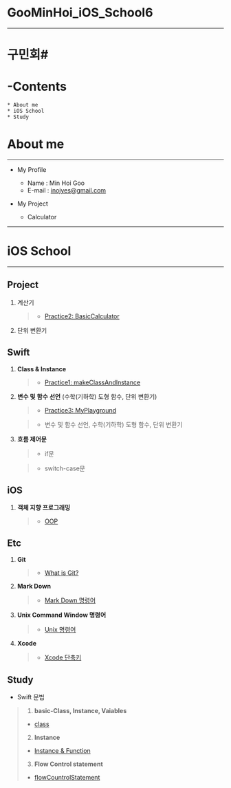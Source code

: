 # GooMinHoi_iOS_School6
---
# 구민회#

__-Contents__
=============

	* About me
	* iOS School
	* Study


__About me__
===
---
* My Profile
  + Name : Min Hoi Goo
  + E-mail : <inojyes@gmail.com>
 
* My Project
  + Calculator
 

---
iOS School
===
---

__Project__
---


1. 계산기

	> * [Practice2: BasicCalculator](/Practice/BasicCalculator/BasicCalculator.md "Practice2: BasicCalculator")

2. 단위 변환기



__Swift__
---

1. __Class & Instance__

	>  * [Practice1: makeClassAndInstance](/Practice/FunctionTest/ClassAndInstanceMake.md "Practice1: makeClassAndInstance")


2. __변수 및 함수 선언__ (수학(기하학) 도형 함수, 단위 변환기)

	>  * [Practice3: MyPlayground](/Practice/MyPlayground/VariablesAndFunction.md "Practice3: VariablesAndFunction")
   
	>    - 변수 및 함수 선언, 수학(기하학) 도형 함수, 단위 변환기

3. __흐름 제어문__


   > * if문
   
   > * switch-case문

__iOS__
---

1. __객체 지향 프로그래밍__

	>  * [OOP](/Class/oopbasic.md "OOP")
 

__Etc__
---

1. __Git__

	>  * [What is Git?](/Class/Git_SelfStudy.pdf "What is Git?")

2. __Mark Down__

	>  * [Mark Down 명령어](Class/MarkdownGrammar.md "Mark Down 명령어")


3. __Unix Command Window 명령어__

	> * [Unix 명령어](Class/unixCommand.md "Unix 명령어")

4. __Xcode__

	>  * [Xcode 단축키](Class/xcodeshortcut.md "Xcode 단축키")

__Study__
---

* Swift 문법

> 1. __basic-Class, Instance, Vaiables__
> 
>   * [class](Class/class.md "class")   
> 2. __Instance__
> 
>	* [Instance & Function](Practice/functionPractice.md "Instance & Function")
> 
> 3. __Flow Control statement__
>
>  * [flowCountrolStatement](Practice/flowCountrolStatement.md "flowCountrolStatement")




